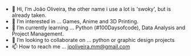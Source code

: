 - 👋 Hi, I’m João Oliveira, the other name i use a lot is 'swoky', but is already taken.
- 👀 I’m interested in ... Games, Anime and 3D Printing.
- 🌱 I’m currently learning ... Python (#100Daysofcode), Data Analysis and Project Management.
- 💞️ I’m looking to collaborate on ... python or graphic design projects
- 📫 How to reach me ... jpoliveira.mm@gmail.com

<!---
swokyisalreadytaken/swokyisalreadytaken is a ✨ special ✨ repository because its `README.md` (this file) appears on your GitHub profile.
You can click the Preview link to take a look at your changes.
--->
